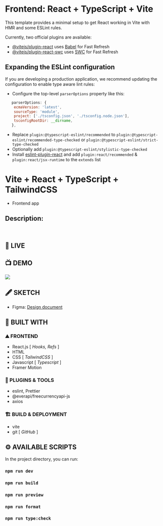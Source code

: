 # Frontend: React + TypeScript + Vite

This template provides a minimal setup to get React working in Vite with HMR and some ESLint rules.

Currently, two official plugins are available:

- [@vitejs/plugin-react](https://github.com/vitejs/vite-plugin-react/blob/main/packages/plugin-react/README.md) uses [Babel](https://babeljs.io/) for Fast Refresh
- [@vitejs/plugin-react-swc](https://github.com/vitejs/vite-plugin-react-swc) uses [SWC](https://swc.rs/) for Fast Refresh

## Expanding the ESLint configuration

If you are developing a production application, we recommend updating the configuration to enable type aware lint rules:

- Configure the top-level `parserOptions` property like this:

```js
   parserOptions: {
    ecmaVersion: 'latest',
    sourceType: 'module',
    project: ['./tsconfig.json', './tsconfig.node.json'],
    tsconfigRootDir: __dirname,
   },
```

- Replace `plugin:@typescript-eslint/recommended` to `plugin:@typescript-eslint/recommended-type-checked` or `plugin:@typescript-eslint/strict-type-checked`
- Optionally add `plugin:@typescript-eslint/stylistic-type-checked`
- Install [eslint-plugin-react](https://github.com/jsx-eslint/eslint-plugin-react) and add `plugin:react/recommended` & `plugin:react/jsx-runtime` to the `extends` list

# Vite + React + TypeScript + TailwindCSS

- Frontend app

## Description:

<br />

## 🚀 LIVE

## 📺 DEMO

![](https://github.com/Philight/currency-convertor/blob/main/preview/preview.gif)

## 🖋️ SKETCH

- Figma: <a href="https://www.figma.com/file/uB8M5raDtfwQ9SmO44xyLt/%5B-sketch-%5D-Currency-Convertor?type=design&node-id=0%3A1&mode=design&t=pcj1JthkvEyBHBP1-1" target="_blank">Design document</a>

## 🧰 BUILT WITH

### ⛰️ FRONTEND

- React.js [ *Hooks, Refs* ]
- HTML
- CSS [ *TailwindCSS* ]
- Javascript [ *Typescript* ]
- Framer Motion

### 💠 PLUGINS & TOOLS

- eslint, Prettier
- @everapi/freecurrencyapi-js
- axios

### 🏗️ BUILD & DEPLOYMENT

- vite
- git [ *GitHub* ]

## ⚙️ AVAILABLE SCRIPTS

In the project directory, you can run:

### `npm run dev`

### `npm run build`

### `npm run preview`

### `npm run format`

### `npm run type:check`
